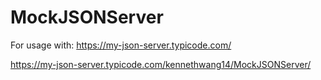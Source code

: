 # MockJSONServer

For usage with: https://my-json-server.typicode.com/

https://my-json-server.typicode.com/kennethwang14/MockJSONServer/
